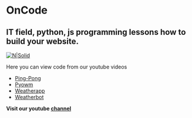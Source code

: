 # OnCode
## IT field, python, js programming lessons how to build your website.

[![N|Solid](https://yt3.ggpht.com/fcapBiLZQyuOL8t0UEI5Dvnq1WA701jDEG0aFtjluwHpWRtV-CF6b1x6V6ol8vZUzFlsB4rODQ=w2120-fcrop64=1,00005a57ffffa5a8-k-c0xffffffff-no-nd-rj)](https://www.youtube.com/c/Oncode)

Here you can view code from our youtube videos

- [Ping-Pong] 
- [Pyowm]
- [Weatherapp]
- [Weatherbot]

**Visit our youtube [channel]**

   [python]: <https://github.com/dimkarpenko/OnCode/tree/main/Python>
   [ping-pong]: <https://github.com/dimkarpenko/OnCode/tree/main/Python/Ping-Pong>
   [pyowm]: <https://github.com/dimkarpenko/OnCode/tree/main/Python/PyOWM>
   [weatherapp]: <https://github.com/dimkarpenko/OnCode/tree/main/Python/WeatherApp>
   [weatherbot]: <https://github.com/dimkarpenko/OnCode/tree/main/Python/WeatherTelegram>
   [channel]: <https://youtube.com/c/OnCode>

